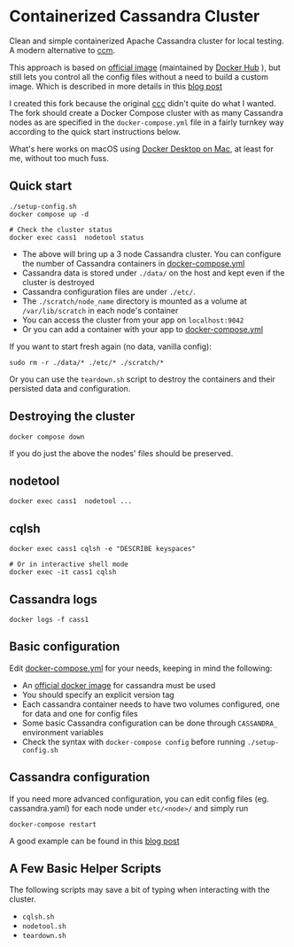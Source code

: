 # Containerized Cassandra Cluster

Clean and simple containerized Apache Cassandra cluster for local
testing. A modern alternative to
[ccm](https://github.com/digitalis-io/dcc).


This approach is based on [official
image](https://hub.docker.com/_/cassandra/) (maintained by [Docker
Hub](https://docs.docker.com/docker-hub/official_images/) ), but still
lets you control all the config files without a need to build a custom
image. Which is described in more details in this [blog
post](https://digitalis.io/blog/containerized-cassandra-cluster-for-local-testing/)

I created this fork because the original
[ccc](https://github.com/digitalis-io/ccc) didn't quite do what I
wanted.  The fork should create a Docker Compose cluster with as many
Cassandra nodes as are specified in the `docker-compose.yml` file in a
fairly turnkey way according to the quick start instructions below.

What's here works on macOS using [Docker Desktop on
Mac](https://docs.docker.com/desktop/install/mac-install/),
at least for me, without too much fuss.

## Quick start
```
./setup-config.sh
docker compose up -d

# Check the cluster status
docker exec cass1  nodetool status
```
   - The above will bring up a 3 node Cassandra cluster. You can
     configure the number of Cassandra containers in
     [docker-compose.yml](docker-compose.yml)
   - Cassandra data is stored under `./data/` on the host and kept even if the cluster is destroyed
   - Cassandra configuration files are under `./etc/`.
   - The `./scratch/node_name` directory is mounted as a volume at
     `/var/lib/scratch` in each node's container
   - You can access the cluster from your app on `localhost:9042`
   - Or you can add a container with your app to [docker-compose.yml](docker-compose.yml)

If you want to start fresh again (no data, vanilla config):
```
sudo rm -r ./data/* ./etc/* ./scratch/*
```

Or you can use the `teardown.sh` script to destroy the containers and
their persisted data and configuration.

## Destroying the cluster
```
docker compose down
```

If you do just the above the nodes' files should be preserved.

## nodetool
```
docker exec cass1  nodetool ...
```

## cqlsh
```
docker exec cass1 cqlsh -e "DESCRIBE keyspaces"

# Or in interactive shell mode
docker exec -it cass1 cqlsh
```

## Cassandra logs
```
docker logs -f cass1
```

## Basic configuration
Edit [docker-compose.yml](docker-compose.yml) for your needs, keeping in mind the following:

   - An [official docker image](https://hub.docker.com/_/cassandra/) for cassandra must be used
   - You should specify an explicit version tag
   - Each cassandra container needs to have two volumes configured, one for data and one for config files
   - Some basic Cassandra configuration can be done through `CASSANDRA_` environment  variables
   - Check the syntax with `docker-compose config` before running `./setup-config.sh`

## Cassandra configuration

If you need more advanced configuration, you can edit config files
(eg. cassandra.yaml) for each node under `etc/<node>/` and simply run


```
docker-compose restart
```

A good example can be found in this [blog
post](https://digitalis.io/blog/containerized-cassandra-cluster-for-local-testing/)

## A Few Basic Helper Scripts

The following scripts may save a bit of typing when interacting with
the cluster.
   - `cqlsh.sh`
   - `nodetool.sh`
   - `teardown.sh`
